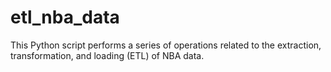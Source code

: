 # etl_nba_data
This Python script performs a series of operations related to the extraction, transformation, and loading (ETL) of NBA data. 
